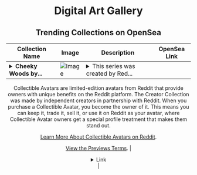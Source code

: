 <div align="center">

# Digital Art Gallery

## Trending Collections on OpenSea

| Collection Name                       | Image                                                                                     | Description                       | OpenSea Link                                                                                          |
|---------------------------------------|-------------------------------------------------------------------------------------------|-----------------------------------|--------------------------------------------------------------------------------------------------------|
| **<details><summary>Cheeky Woods by...</summary>Cheeky Woods by AstoreFaber x Reddit Collectible Avatars</details>** | ![Image](https://i.seadn.io/s/raw/files/3c36330dd3862189e1d065ddbaac8f39.png?w=500&auto=format?w=200&auto=format) | <details><summary>This series was created by Red...</summary>This series was created by Reddit user AstoreFaber as a part of the Collectible Avatars Creator Program. You can [check out the creator's profile on Reddit](https://www.reddit.com/user/AstoreFaber/).

Collectible Avatars are limited-edition avatars from Reddit that provide owners with unique benefits on the Reddit platform. The Creator Collection was made by independent creators in partnership with Reddit. When you purchase a Collectible Avatar, you become the owner of it. This means you can keep it, trade it, sell it, or use it on Reddit as your avatar, where Collectible Avatar owners get a special profile treatment that makes them stand out.

[Learn More About Collectible Avatars on Reddit](https://reddithelp.com/hc/en-us/articles/6213835889044).

[View the Previews Terms](https://www.redditinc.com/policies/previews-terms).</details> | <details><summary>Link</summary>[Cheeky Woods by AstoreFaber x Reddit Collectible Avatars](https://opensea.io/collection/cheeky-woods-by-astorefaber-x-reddit-collectible-a)</details> |

</div>
